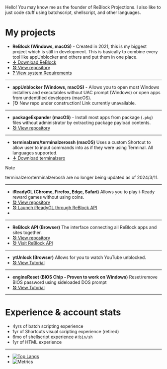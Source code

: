 Hello! You may know me as the founder of ReBlock Projections. I also like to just code stuff using batchscript, shellscript, and other languages.

# My projects

- **ReBlock (Windows, macOS)** - Created in 2021, this is my biggest project which is still in development. This is basically to combine every tool like appUnblocker and others and put them in one place.
- [**↓** Download ReBlock](https://github.com/yourworstnightmare1/ReBlock/releases)
- [**⎋** View repository](https://github.com/yourworstnightmare1/ReBlock)
- [**?** View system Requirements](https://github.com/yourworstnightmare1/ReBlock/blob/main/COMPATIBILITY.md)
---
- **appUnblocker (Windows, macOS)** - Allows you to open most Windows installers and executables without UAC prompt (Windows) or open apps from undentified developers (macOS).
- [**⎋** New repo under construction! Link currently unavailable.
---
- **packageExpander (macOS)** - Install most apps from package (`.pkg`) files without administrator by extracting package payload contents.
- [**⎋** View repository](https://github.com/yourworstnightmare1/packageexpander)
---
- **terminalzero/terminalzerossh (macOS)** Uses a custom Shortcut to allow user to input commands into as if they were using Terminal. All languages supported.
- [**↓** Download terminalzero](https://www.icloud.com/shortcuts/c57cc57b1a814e298369e6ee6607db6f)
> [!NOTE]
> terminalzero/terminalzerossh are no longer being updated as of 2024/3/11.
---
- **iReadyGL (Chrome, Firefox, Edge, Safari)** Allows you to play i-Ready reward games without using coins.
- [**⎋** View repository](https://github.com/yourworstnightmare1/ireadygl)
- [**⎋** Launch iReadyGL through ReBlock API](https://yourworstnightmare1.github.io/assets/irgl/v2/r1/irgl.html)
- 
---
- **ReBlock API (Browser)** The interface connecting all ReBlock apps and sites together.
- [**⎋** View repository](https://github.com/yourworstnightmare1/yourworstnightmare1.github.io)
- [**⎋** Visit ReBlock API](https://yourworstnightmare1.github.io)
---
- **ytUnlock (Browser)** Allows for you to watch YouTube unblocked.
- [**⎋** View Tutorial](https://sites.google.com/view/reblock/exploits/ytunlock)
---
- **engineReset (BIOS Chip - Proven to work on Windows)** Reset/remove BIOS password using sideloaded DOS prompt
- [**⎋** View Tutorial](https://sites.google.com/view/reblock/exploits/enginereset)
---
  
# Experience & account stats

- 4yrs of batch scripting experience
- 1yr of Shortcuts visual scripting experience (retired)
- 6mo of shellscript experience `#!bin/sh`
- 1yr of HTML experience
---
- [![Top Langs](https://github-readme-stats.vercel.app/api/top-langs/?username=yourworstnightmare1)](https://github.com/yourworstnightmare1/)
- ![Metrics](https://metrics.lecoq.io/yourworstnightmare1?template=classic&base=header%2C%20activity%2C%20community%2C%20repositories%2C%20metadata&base.indepth=false&base.hireable=false&base.skip=false&config.timezone=America%2FChicago)
